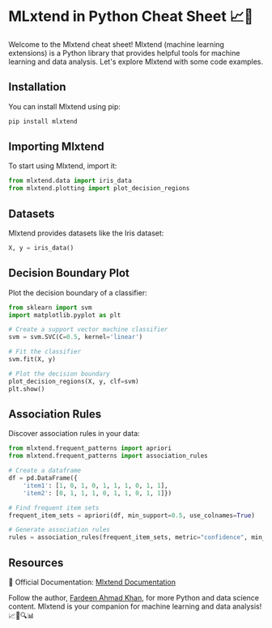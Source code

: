 # MLxtend in Python Cheat Sheet 📈🐍

Welcome to the Mlxtend cheat sheet! Mlxtend (machine learning extensions) is a Python library that provides helpful tools for machine learning and data analysis. Let's explore Mlxtend with some code examples.

## Installation

You can install Mlxtend using pip:

```bash
pip install mlxtend
```

## Importing Mlxtend

To start using Mlxtend, import it:

```python
from mlxtend.data import iris_data
from mlxtend.plotting import plot_decision_regions
```

## Datasets

Mlxtend provides datasets like the Iris dataset:

```python
X, y = iris_data()
```

## Decision Boundary Plot

Plot the decision boundary of a classifier:

```python
from sklearn import svm
import matplotlib.pyplot as plt

# Create a support vector machine classifier
svm = svm.SVC(C=0.5, kernel='linear')

# Fit the classifier
svm.fit(X, y)

# Plot the decision boundary
plot_decision_regions(X, y, clf=svm)
plt.show()
```

## Association Rules

Discover association rules in your data:

```python
from mlxtend.frequent_patterns import apriori
from mlxtend.frequent_patterns import association_rules

# Create a dataframe
df = pd.DataFrame({
    'item1': [1, 0, 1, 0, 1, 1, 1, 0, 1, 1],
    'item2': [0, 1, 1, 1, 0, 1, 1, 0, 1, 1]})

# Find frequent item sets
frequent_item_sets = apriori(df, min_support=0.5, use_colnames=True)

# Generate association rules
rules = association_rules(frequent_item_sets, metric="confidence", min_threshold=0.7)
```

## Resources

📖 Official Documentation: [Mlxtend Documentation](http://rasbt.github.io/mlxtend/)

Follow the author, [Fardeen Ahmad Khan](https://github.com/I-Fardeen), for more Python and data science content. Mlxtend is your companion for machine learning and data analysis! 📈🐍🔍📊
